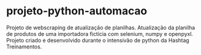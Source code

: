 # projeto-python-automacao
Projeto de webscraping de atualização de planilhas. Atualização da planilha de produtos de uma importadora fictícia com selenium, numpy e openpyxl. Projeto criado e desenvolvido durante o intensivão de python da Hashtag Treinamentos.

